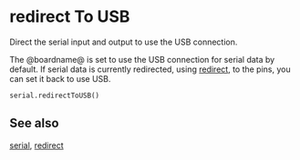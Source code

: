 # redirect To USB

Direct the serial input and output to use the USB connection.

The @boardname@ is set to use the USB connection for serial data by default. If serial data is currently redirected, using [redirect](/makecode-blockeditor/reference/serial/redirect), to the pins, you can set it back to use USB.

```sig
serial.redirectToUSB()
```

## See also

[serial](/device/serial),
[redirect](/makecode-blockeditor/reference/serial/redirect)
